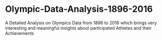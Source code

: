 # Olympic-Data-Analysis-1896-2016
A Detailed Analysis on Olympics Data from 1896 to 2016 which brings very interesting and meaningful insights about participated Athletes and their Achievements
